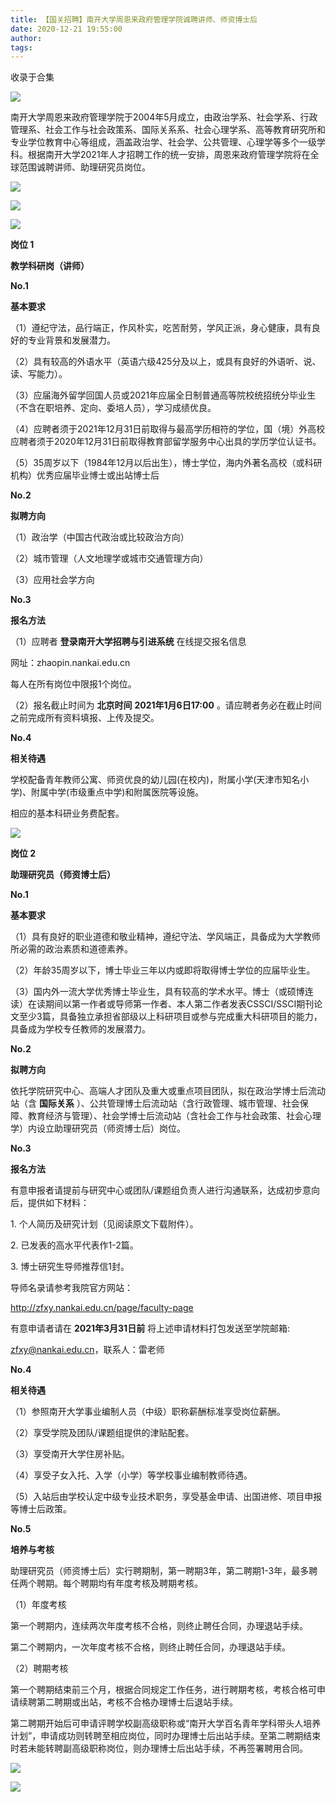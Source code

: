 ```yaml
---
title: 【国关招聘】南开大学周恩来政府管理学院诚聘讲师、师资博士后
date: 2020-12-21 19:55:00
author: 
tags: 
---
```



收录于合集

![](/images/1738/2.jpeg)

  

南开大学周恩来政府管理学院于2004年5月成立，由政治学系、社会学系、行政管理系、社会工作与社会政策系、国际关系系、社会心理学系、高等教育研究所和专业学位教育中心等组成，涵盖政治学、社会学、公共管理、心理学等多个一级学科。根据南开大学2021年人才招聘工作的统一安排，周恩来政府管理学院将在全球范围诚聘讲师、助理研究员岗位。

  

![](/images/1738/3.png)

![](/images/1738/4.png)

  

![](/images/1738/5.gif)  

**岗位 1**

 **教学科研岗（讲师）**

  
  

 **No.1**

 **基本要求**

（1）遵纪守法，品行端正，作风朴实，吃苦耐劳，学风正派，身心健康，具有良好的专业背景和发展潜力。

（2）具有较高的外语水平（英语六级425分及以上，或具有良好的外语听、说、读、写能力）。

（3）应届海外留学回国人员或2021年应届全日制普通高等院校统招统分毕业生（不含在职培养、定向、委培人员），学习成绩优良。

（4）应聘者须于2021年12月31日前取得与最高学历相符的学位，国（境）外高校应聘者须于2020年12月31日前取得教育部留学服务中心出具的学历学位认证书。

（5）35周岁以下（1984年12月以后出生），博士学位，海内外著名高校（或科研机构）优秀应届毕业博士或出站博士后

  

 **No.2**

 **拟聘方向**

（1）政治学（中国古代政治或比较政治方向）

（2）城市管理（人文地理学或城市交通管理方向）

（3）应用社会学方向  

  

 **No.3**

 **报名方法**

（1）应聘者 **登录南开大学招聘与引进系统** 在线提交报名信息

网址：zhaopin.nankai.edu.cn

每人在所有岗位中限报1个岗位。

（2）报名截止时间为 **北京时间** **2021年1月6日17:00** 。请应聘者务必在截止时间之前完成所有资料填报、上传及提交。

  

 **No.4**

 **相关待遇**

学校配备青年教师公寓、师资优良的幼儿园(在校内)，附属小学(天津市知名小学)、附属中学(市级重点中学)和附属医院等设施。

相应的基本科研业务费配套。

![](/images/1738/6.png)

  

  

 **岗位 2**

 **助理研究员（师资博士后）**

  

 **No.1**

 **基本要求**

（1）具有良好的职业道德和敬业精神，遵纪守法、学风端正，具备成为大学教师所必需的政治素质和道德素养。

（2）年龄35周岁以下，博士毕业三年以内或即将取得博士学位的应届毕业生。

（3）国内外一流大学优秀博士毕业生，具有较高的学术水平。博士（或硕博连读）在读期间以第一作者或导师第一作者、本人第二作者发表CSSCI/SSCI期刊论文至少3篇，具备独立承担省部级以上科研项目或参与完成重大科研项目的能力，具备成为学校专任教师的发展潜力。

  

 **No.2**

 **拟聘方向**

依托学院研究中心、高端人才团队及重大或重点项目团队，拟在政治学博士后流动站（含 **国际关系**
）、公共管理博士后流动站（含行政管理、城市管理、社会保障、教育经济与管理）、社会学博士后流动站（含社会工作与社会政策、社会心理学）内设立助理研究员（师资博士后）岗位。

  

 **No.3**

 **报名方法**

有意申报者请提前与研究中心或团队/课题组负责人进行沟通联系，达成初步意向后，提供如下材料：

1\. 个人简历及研究计划（见阅读原文下载附件）。

2\. 已发表的高水平代表作1-2篇。

3\. 博士研究生导师推荐信1封。

导师名录请参考我院官方网站：

http://zfxy.nankai.edu.cn/page/faculty-page

有意申请者请在 **2021年3月31日前** 将上述申请材料打包发送至学院邮箱:

zfxy@nankai.edu.cn，联系人：雷老师

  

 **No.4**

 **相关待遇**

（1）参照南开大学事业编制人员（中级）职称薪酬标准享受岗位薪酬。

（2）享受学院及团队/课题组提供的津贴配套。

（3）享受南开大学住房补贴。

（4）享受子女入托、入学（小学）等学校事业编制教师待遇。

（5）入站后由学校认定中级专业技术职务，享受基金申请、出国进修、项目申报等博士后政策。

  

 **No.5**

 **培养与考核**

助理研究员（师资博士后）实行聘期制，第一聘期3年，第二聘期1-3年，最多聘任两个聘期。每个聘期均有年度考核及聘期考核。

（1）年度考核

第一个聘期内，连续两次年度考核不合格，则终止聘任合同，办理退站手续。

第二个聘期内，一次年度考核不合格，则终止聘任合同，办理退站手续。

（2）聘期考核

第一个聘期结束前三个月，根据合同规定工作任务，进行聘期考核，考核合格可申请续聘第二聘期或出站，考核不合格办理博士后退站手续。

第二聘期开始后可申请评聘学校副高级职称或“南开大学百名青年学科带头人培养计划”，申请成功则转聘至相应岗位，同时办理博士后出站手续。至第二聘期结束时若未能转聘副高级职称岗位，则办理博士后出站手续，不再签署聘用合同。

  

![](/images/1738/7.jpeg)

![](/images/1738/8.jpeg)

